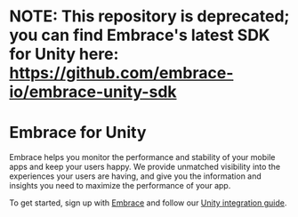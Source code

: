 # NOTE: This repository is deprecated; you can find Embrace's latest SDK for Unity here: https://github.com/embrace-io/embrace-unity-sdk

# Embrace for Unity

Embrace helps you monitor the performance and stability of your mobile apps and keep your users happy. We provide unmatched visibility into the experiences your users are having, and give you the information and insights you need to maximize the performance of your app.

To get started, sign up with [Embrace](https://dash.embrace.io/) and follow our [Unity integration guide](https://embrace.io/docs/unity/integration/).

